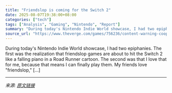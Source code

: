 ```yaml
---
title: "Friendslop is coming for the Switch 2"
date: 2025-08-07T19:38:00+08:00
categories: ["tech"]
tags: ["Analysis", "Gaming", "Nintendo", "Report"]
summary: "During today's Nintendo Indie World showcase, I had two epiphanies. The first was the realization that friendslop games are about to hit the Switch 2 like a falling piano in a Road Runner cartoon. The"
source_url: "https://www.theverge.com/games/756236/content-warning-coop-games-nintendo-switch-2-lethal-company"
---
```


During today's Nintendo Indie World showcase, I had two epiphanies. The first was the realization that friendslop games are about to hit the Switch 2 like a falling piano in a Road Runner cartoon. The second was that I love that for me, because that means I can finally play them. My friends love "friendslop," [&#8230;]

---

*来源: [原文链接](https://www.theverge.com/games/756236/content-warning-coop-games-nintendo-switch-2-lethal-company)*

